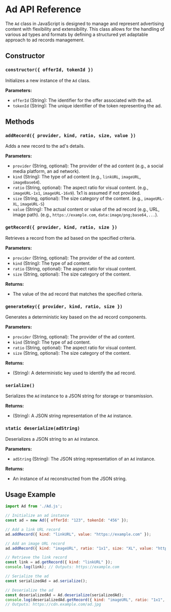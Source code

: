 # Ad API Reference

The `Ad` class in JavaScript is designed to manage and represent advertising content with flexibility and extensibility. This class allows for the handling of various ad types and formats by defining a structured yet adaptable approach to ad records management.

## Constructor

### `constructor({ offerId, tokenId })`

Initializes a new instance of the `Ad` class.

**Parameters:**

- `offerId` (String): The identifier for the offer associated with the ad.
- `tokenId` (String): The unique identifier of the token representing the ad.

## Methods

### `addRecord({ provider, kind, ratio, size, value })`

Adds a new record to the ad's details.

**Parameters:**

- `provider` (String, optional): The provider of the ad content (e.g., a social media platform, an ad network).
- `kind` (String): The type of ad content (e.g., `linkURL`, `imageURL`, `imageBase64`).
- `ratio` (String, optional): The aspect ratio for visual content. (e.g., `imageURL-1x1`, `imageURL-16x9`). 1x1 is assumed if not provided.
- `size` (String, optional): The size category of the content. (e.g., `imageURL-XL`, `imageURL-S`)
- `value` (String): The actual content or value of the ad record (e.g., URL, image path). (e.g., `https://example.com`, `data:image/png;base64,...`).

### `getRecord({ provider, kind, ratio, size })`

Retrieves a record from the ad based on the specified criteria.

**Parameters:**

- `provider` (String, optional): The provider of the ad content.
- `kind` (String): The type of ad content.
- `ratio` (String, optional): The aspect ratio for visual content.
- `size` (String, optional): The size category of the content.

**Returns:**

- The value of the ad record that matches the specified criteria.

### `generateKey({ provider, kind, ratio, size })`

Generates a deterministic key based on the ad record components.

**Parameters:**

- `provider` (String, optional): The provider of the ad content.
- `kind` (String): The type of ad content.
- `ratio` (String, optional): The aspect ratio for visual content.
- `size` (String, optional): The size category of the content.

**Returns:**

- (String): A deterministic key used to identify the ad record.

### `serialize()`

Serializes the `Ad` instance to a JSON string for storage or transmission.

**Returns:**

- (String): A JSON string representation of the `Ad` instance.

### `static deserialize(adString)`

Deserializes a JSON string to an `Ad` instance.

**Parameters:**

- `adString` (String): The JSON string representation of an `Ad` instance.

**Returns:**

- An instance of `Ad` reconstructed from the JSON string.

## Usage Example

```javascript
import Ad from './Ad.js';

// Initialize an ad instance
const ad = new Ad({ offerId: "123", tokenId: "456" });

// Add a link URL record
ad.addRecord({ kind: "linkURL", value: "https://example.com" });

// Add an image URL record
ad.addRecord({ kind: "imageURL", ratio: "1x1", size: "XL", value: "https://cdn.example.com/ad.jpg" });

// Retrieve the link record
const link = ad.getRecord({ kind: "linkURL" });
console.log(link); // Outputs: https://example.com

// Serialize the ad
const serializedAd = ad.serialize();

// Deserialize the ad
const deserializedAd = Ad.deserialize(serializedAd);
console.log(deserializedAd.getRecord({ kind: "imageURL", ratio: "1x1", size: "XL" })); 
// Outputs: https://cdn.example.com/ad.jpg
```
